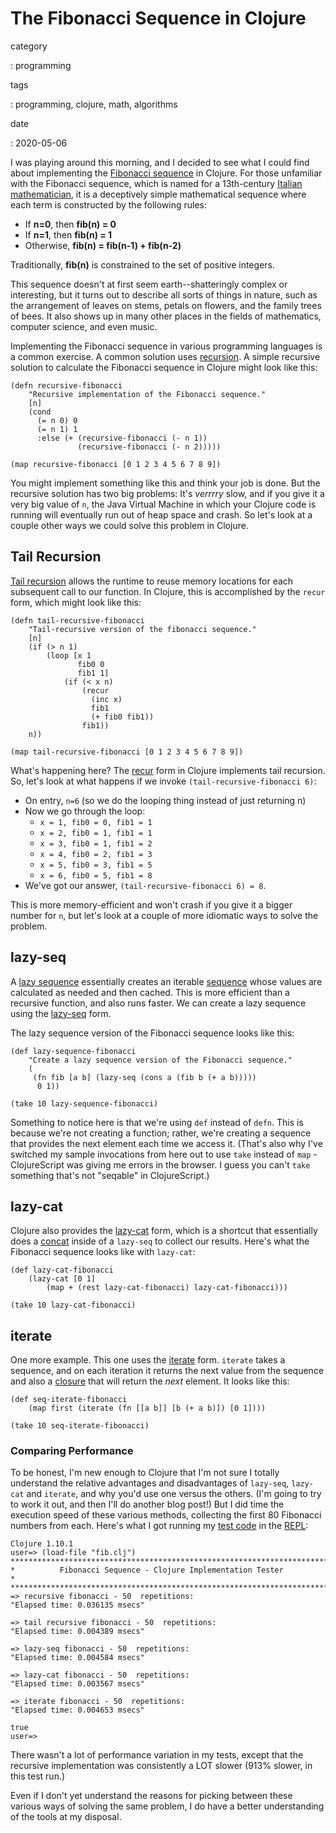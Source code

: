 The Fibonacci Sequence in Clojure
=================================

category

:   programming

tags

:   programming, clojure, math, algorithms

date

:   2020-05-06

I was playing around this morning, and I decided to see what I could
find about implementing the [Fibonacci
sequence](https://en.wikipedia.org/wiki/Fibonacci_number) in Clojure.
For those unfamiliar with the Fibonacci sequence, which is named for a
13th-century [Italian
mathematician](https://en.wikipedia.org/wiki/Fibonacci), it is a
deceptively simple mathematical sequence where each term is constructed
by the following rules:

-   If **n=0**, then **fib(n) = 0**
-   If **n=1**, then **fib(n) = 1**
-   Otherwise, **fib(n) = fib(n-1) + fib(n-2)**

Traditionally, **fib(n)** is constrained to the set of positive
integers.

This sequence doesn't at first seem earth--shatteringly complex or
interesting, but it turns out to describe all sorts of things in nature,
such as the arrangement of leaves on stems, petals on flowers, and the
family trees of bees. It also shows up in many other places in the
fields of mathematics, computer science, and even music.

Implementing the Fibonacci sequence in various programming languages is
a common exercise. A common solution uses
[recursion](https://en.wikipedia.org/wiki/Recursion_(computer_science)).
A simple recursive solution to calculate the Fibonacci sequence in
Clojure might look like this:

``` {.clojure}
(defn recursive-fibonacci
    "Recursive implementation of the Fibonacci sequence."
    [n]
    (cond
      (= n 0) 0
      (= n 1) 1
      :else (+ (recursive-fibonacci (- n 1))
               (recursive-fibonacci (- n 2)))))

(map recursive-fibonacci [0 1 2 3 4 5 6 7 8 9])
```

You might implement something like this and think your job is done. But
the recursive solution has two big problems: It's *verrrry* slow, and if
you give it a very big value of `n`, the Java Virtual Machine in which
your Clojure code is running will eventually run out of heap space and
crash. So let's look at a couple other ways we could solve this problem
in Clojure.

Tail Recursion
--------------

[Tail recursion](https://en.wikipedia.org/wiki/Tail_call) allows the
runtime to reuse memory locations for each subsequent call to our
function. In Clojure, this is accomplished by the `recur` form, which
might look like this:

``` {.clojure}
(defn tail-recursive-fibonacci
    "Tail-recursive version of the fibonacci sequence."
    [n]
    (if (> n 1)
        (loop [x 1
               fib0 0
               fib1 1]
            (if (< x n)
                (recur
                  (inc x)
                  fib1
                  (+ fib0 fib1))
                fib1))
    n))

(map tail-recursive-fibonacci [0 1 2 3 4 5 6 7 8 9])
```

What's happening here? The
[recur](https://clojuredocs.org/clojure.core/recur) form in Clojure
implements tail recursion. So, let's look at what happens if we invoke
`(tail-recursive-fibonacci 6)`:

-   On entry, `n=6` (so we do the looping thing instead of just
    returning n)
-   Now we go through the loop:
    -   `x = 1, fib0 = 0, fib1 = 1`
    -   `x = 2, fib0 = 1, fib1 = 1`
    -   `x = 3, fib0 = 1, fib1 = 2`
    -   `x = 4, fib0 = 2, fib1 = 3`
    -   `x = 5, fib0 = 3, fib1 = 5`
    -   `x = 6, fib0 = 5, fib1 = 8`
-   We've got our answer, `(tail-recursive-fibonacci 6) = 8`.

This is more memory-efficient and won't crash if you give it a bigger
number for `n`, but let's look at a couple of more idiomatic ways to
solve the problem.

lazy-seq
--------

A [lazy sequence](https://clojuredocs.org/clojure.core/lazy-seq)
essentially creates an iterable
[sequence](https://clojure.org/reference/sequences) whose values are
calculated as needed and then cached. This is more efficient than a
recursive function, and also runs faster. We can create a lazy sequence
using the [lazy-seq](https://clojuredocs.org/clojure.core/lazy-seq)
form.

The lazy sequence version of the Fibonacci sequence looks like this:

``` {.clojure}
(def lazy-sequence-fibonacci
    "Create a lazy sequence version of the Fibonacci sequence."
    (
     (fn fib [a b] (lazy-seq (cons a (fib b (+ a b)))))
      0 1))

(take 10 lazy-sequence-fibonacci)
```

Something to notice here is that we're using `def` instead of `defn`.
This is because we're not creating a function; rather, we're creating a
sequence that provides the next element each time we access it. (That's
also why I've switched my sample invocations from here out to use `take`
instead of `map` - ClojureScript was giving me errors in the browser. I
guess you can't `take` something that's not "seqable" in ClojureScript.)

lazy-cat
--------

Clojure also provides the
[lazy-cat](https://clojuredocs.org/clojure.core/lazy-cat) form, which is
a shortcut that essentially does a
[concat](https://clojuredocs.org/clojure.core/concat) inside of a
`lazy-seq` to collect our results. Here's what the Fibonacci sequence
looks like with `lazy-cat`:

``` {.clojure}
(def lazy-cat-fibonacci
    (lazy-cat [0 1]
        (map + (rest lazy-cat-fibonacci) lazy-cat-fibonacci)))

(take 10 lazy-cat-fibonacci)
```

iterate
-------

One more example. This one uses the
[iterate](https://clojuredocs.org/clojure.core/iterate) form. `iterate`
takes a sequence, and on each iteration it returns the next value from
the sequence and also a
[closure](https://en.wikipedia.org/wiki/Closure_(computer_programming))
that will return the *next* element. It looks like this:

``` {.clojure}
(def seq-iterate-fibonacci
    (map first (iterate (fn [[a b]] [b (+ a b)]) [0 1])))

(take 10 seq-iterate-fibonacci)
```

### Comparing Performance

To be honest, I'm new enough to Clojure that I'm not sure I totally
understand the relative advantages and disadvantages of `lazy-seq`,
`lazy-cat` and `iterate`, and why you'd use one versus the others. (I'm
going to try to work it out, and then I'll do another blog post!) But I
did time the execution speed of these various methods, collecting the
first 80 Fibonacci numbers from each. Here's what I got running my [test
code](https://tammymakesthings.com/code/fib.clj) in the
[REPL](https://clojure.org/guides/repl/introduction):

    Clojure 1.10.1
    user=> (load-file "fib.clj")
    ***********************************************************************
    *          Fibonacci Sequence - Clojure Implementation Tester         *
    ***********************************************************************
    => recursive fibonacci - 50  repetitions:
    "Elapsed time: 0.036135 msecs"

    => tail recursive fibonacci - 50  repetitions:
    "Elapsed time: 0.004389 msecs"

    => lazy-seq fibonacci - 50  repetitions:
    "Elapsed time: 0.004584 msecs"

    => lazy-cat fibonacci - 50  repetitions:
    "Elapsed time: 0.003567 msecs"

    => iterate fibonacci - 50  repetitions:
    "Elapsed time: 0.004653 msecs"

    true
    user=>

There wasn't a lot of performance variation in my tests, except that the
recursive implementation was consistently a LOT slower (913% slower, in
this test run.)

Even if I don't yet understand the reasons for picking between these
various ways of solving the same problem, I do have a better
understanding of the tools at my disposal.
